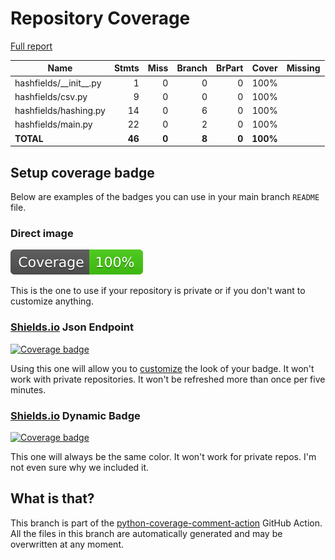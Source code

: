 # Repository Coverage

[Full report](https://htmlpreview.github.io/?https://github.com/cal-itp/hashfields/blob/python-coverage-comment-action-data/htmlcov/index.html)

| Name                       |    Stmts |     Miss |   Branch |   BrPart |    Cover |   Missing |
|--------------------------- | -------: | -------: | -------: | -------: | -------: | --------: |
| hashfields/\_\_init\_\_.py |        1 |        0 |        0 |        0 |     100% |           |
| hashfields/csv.py          |        9 |        0 |        0 |        0 |     100% |           |
| hashfields/hashing.py      |       14 |        0 |        6 |        0 |     100% |           |
| hashfields/main.py         |       22 |        0 |        2 |        0 |     100% |           |
|                  **TOTAL** |   **46** |    **0** |    **8** |    **0** | **100%** |           |


## Setup coverage badge

Below are examples of the badges you can use in your main branch `README` file.

### Direct image

[![Coverage badge](https://raw.githubusercontent.com/cal-itp/hashfields/python-coverage-comment-action-data/badge.svg)](https://htmlpreview.github.io/?https://github.com/cal-itp/hashfields/blob/python-coverage-comment-action-data/htmlcov/index.html)

This is the one to use if your repository is private or if you don't want to customize anything.

### [Shields.io](https://shields.io) Json Endpoint

[![Coverage badge](https://img.shields.io/endpoint?url=https://raw.githubusercontent.com/cal-itp/hashfields/python-coverage-comment-action-data/endpoint.json)](https://htmlpreview.github.io/?https://github.com/cal-itp/hashfields/blob/python-coverage-comment-action-data/htmlcov/index.html)

Using this one will allow you to [customize](https://shields.io/endpoint) the look of your badge.
It won't work with private repositories. It won't be refreshed more than once per five minutes.

### [Shields.io](https://shields.io) Dynamic Badge

[![Coverage badge](https://img.shields.io/badge/dynamic/json?color=brightgreen&label=coverage&query=%24.message&url=https%3A%2F%2Fraw.githubusercontent.com%2Fcal-itp%2Fhashfields%2Fpython-coverage-comment-action-data%2Fendpoint.json)](https://htmlpreview.github.io/?https://github.com/cal-itp/hashfields/blob/python-coverage-comment-action-data/htmlcov/index.html)

This one will always be the same color. It won't work for private repos. I'm not even sure why we included it.

## What is that?

This branch is part of the
[python-coverage-comment-action](https://github.com/marketplace/actions/python-coverage-comment)
GitHub Action. All the files in this branch are automatically generated and may be
overwritten at any moment.
